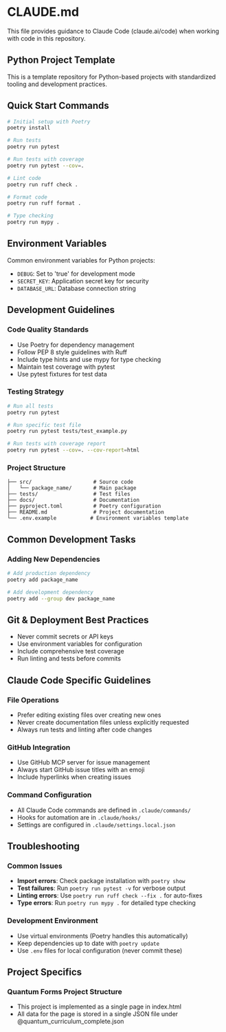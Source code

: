 # CLAUDE.md

This file provides guidance to Claude Code (claude.ai/code) when working with code in this repository.

## Python Project Template

This is a template repository for Python-based projects with standardized tooling and development practices.

## Quick Start Commands

```bash
# Initial setup with Poetry
poetry install

# Run tests
poetry run pytest

# Run tests with coverage
poetry run pytest --cov=.

# Lint code
poetry run ruff check .

# Format code
poetry run ruff format .

# Type checking
poetry run mypy .
```

## Environment Variables

Common environment variables for Python projects:
- `DEBUG`: Set to 'true' for development mode
- `SECRET_KEY`: Application secret key for security
- `DATABASE_URL`: Database connection string

## Development Guidelines

### Code Quality Standards
- Use Poetry for dependency management
- Follow PEP 8 style guidelines with Ruff
- Include type hints and use mypy for type checking
- Maintain test coverage with pytest
- Use pytest fixtures for test data

### Testing Strategy
```bash
# Run all tests
poetry run pytest

# Run specific test file
poetry run pytest tests/test_example.py

# Run tests with coverage report
poetry run pytest --cov=. --cov-report=html
```

### Project Structure
```
├── src/                    # Source code
│   └── package_name/       # Main package
├── tests/                  # Test files
├── docs/                   # Documentation
├── pyproject.toml          # Poetry configuration
├── README.md               # Project documentation
└── .env.example           # Environment variables template
```

## Common Development Tasks

### Adding New Dependencies
```bash
# Add production dependency
poetry add package_name

# Add development dependency
poetry add --group dev package_name
```

## Git & Deployment Best Practices
- Never commit secrets or API keys
- Use environment variables for configuration
- Include comprehensive test coverage
- Run linting and tests before commits

## Claude Code Specific Guidelines

### File Operations
- Prefer editing existing files over creating new ones
- Never create documentation files unless explicitly requested
- Always run tests and linting after code changes

### GitHub Integration
- Use GitHub MCP server for issue management
- Always start GitHub issue titles with an emoji
- Include hyperlinks when creating issues

### Command Configuration
- All Claude Code commands are defined in `.claude/commands/`
- Hooks for automation are in `.claude/hooks/`
- Settings are configured in `.claude/settings.local.json`

## Troubleshooting

### Common Issues
- **Import errors**: Check package installation with `poetry show`
- **Test failures**: Run `poetry run pytest -v` for verbose output
- **Linting errors**: Use `poetry run ruff check --fix .` for auto-fixes
- **Type errors**: Run `poetry run mypy .` for detailed type checking

### Development Environment
- Use virtual environments (Poetry handles this automatically)
- Keep dependencies up to date with `poetry update`
- Use `.env` files for local configuration (never commit these)

## Project Specifics

### Quantum Forms Project Structure
- This project is implemented as a single page in index.html
- All data for the page is stored in a single JSON file under @quantum_curriculum_complete.json